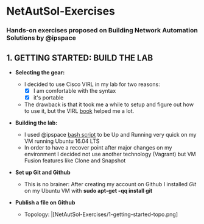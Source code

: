 # NetAutSol-Exercises
### Hands-on exercises proposed on Building Network Automation Solutions by @ipspace

## 1. GETTING STARTED: BUILD THE LAB
- **Selecting the gear:** 
  - I decided to use Cisco VIRL in my lab for two reasons:
    - [x] I am comfortable with the syntax
    - [x] it's portable
  - The drawback is that it took me a while to setup and figure out how to use it, but the VIRL [book](https://www.amazon.com/VIRL-BOOK-Step-Step-Internet-ebook/dp/B01M0N517P) helped me a lot.
  
- **Building the lab:**
  - I used @ipspace [bash script](https://github.com/ipspace/NetOpsWorkshop/blob/master/install/install.sh) to be Up and Running very quick on my VM running Ubuntu 16.04 LTS
  - In order to have a recover point after major changes on my environment I decided not use another technology (Vagrant) but VM Fusion features like Clone and Snapshot

- **Set up Git and Github**
  - This is no brainer: After creating my account on Github I installed *Git* on my Ubuntu VM with **sudo apt-get -qq install git**
  
- **Publish a file on Github**  
  - Topology:
  |[NetAutSol-Exercises/1-getting-started-topo.png]
